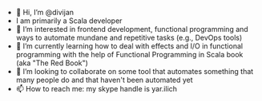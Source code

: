 - 👋 Hi, I’m @divijan
- I am primarily a Scala developer
- 👀 I’m interested in frontend development, functional programming and ways to automate mundane and repetitive tasks (e.g., DevOps tools)
- 🌱 I’m currently learning how to deal with effects and I/O in functional programming with the help of Functional Programming in Scala book (aka "The Red Book")
- 💞️ I’m looking to collaborate on some tool that automates something that many people do and that haven't been automated yet
- 📫 How to reach me: my skype handle is yar.ilich

<!---
divijan/divijan is a ✨ special ✨ repository because its `README.md` (this file) appears on your GitHub profile.
You can click the Preview link to take a look at your changes.
--->
